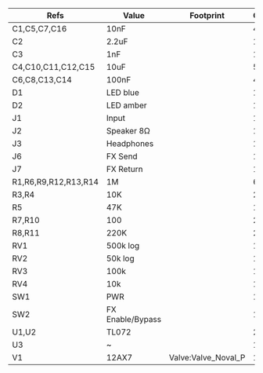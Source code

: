 | Refs                 | Value            | Footprint           | Qty | DNP |
| -------------------- | ---------------- | ------------------- | --- | --- |
| C1,C5,C7,C16         | 10nF             |                     |   4 |     |
| C2                   | 2.2uF            |                     |   1 |     |
| C3                   | 1nF              |                     |   1 |     |
| C4,C10,C11,C12,C15   | 10uF             |                     |   5 |     |
| C6,C8,C13,C14        | 100nF            |                     |   4 |     |
| D1                   | LED blue         |                     |   1 |     |
| D2                   | LED amber        |                     |   1 |     |
| J1                   | Input            |                     |   1 |     |
| J2                   | Speaker 8Ω       |                     |   1 |     |
| J3                   | Headphones       |                     |   1 |     |
| J6                   | FX Send          |                     |   1 |     |
| J7                   | FX Return        |                     |   1 |     |
| R1,R6,R9,R12,R13,R14 | 1M               |                     |   6 |     |
| R3,R4                | 10K              |                     |   2 |     |
| R5                   | 47K              |                     |   1 |     |
| R7,R10               | 100              |                     |   2 |     |
| R8,R11               | 220K             |                     |   2 |     |
| RV1                  | 500k log         |                     |   1 |     |
| RV2                  | 50k log          |                     |   1 |     |
| RV3                  | 100k             |                     |   1 |     |
| RV4                  | 10k              |                     |   1 |     |
| SW1                  | PWR              |                     |   1 |     |
| SW2                  | FX Enable/Bypass |                     |   1 |     |
| U1,U2                | TL072            |                     |   2 |     |
| U3                   | ~                |                     |   1 |     |
| V1                   | 12AX7            | Valve:Valve_Noval_P |   1 |     |
